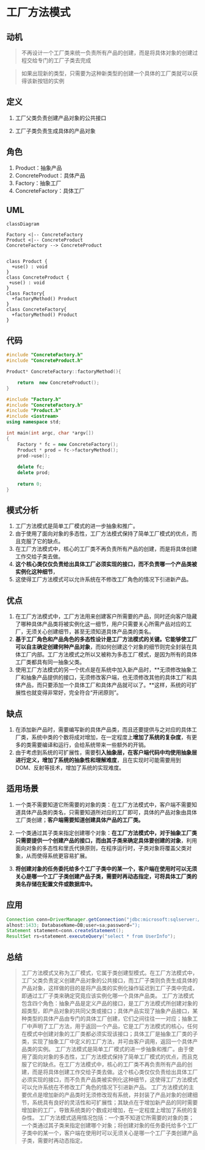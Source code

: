 # 工厂方法模式



## 动机

> 不再设计一个工厂类来统一负责所有产品的创建，而是将具体对象的创建过程交给专门的工厂子类去完成

> 如果出现新的类型，只需要为这种新类型的创建一个具体的工厂类就可以获得该新按钮的实例

## 定义

1. 工厂父类负责创建产品对象的公共接口

2. 工厂子类负责生成具体的产品对象

   

## 角色

1. Product：抽象产品
2. ConcreteProduct：具体产品
3. Factory：抽象工厂
4. ConcreteFactory：具体工厂



## UML

```mermaid
classDiagram

Factory <|-- ConcreteFactory
Product <|-- ConcreteProduct
ConcreteFactory --> ConcreteProduct


class Product {
  +use() : void 
}
class ConcreteProduct {
 +use() : void 
}
class Factory{
  +factoryMethod() Product
}
class ConcreteFactory{
  +factoryMethod() Product
}
```



## 代码

```cpp
#include "ConcreteFactory.h"
#include "ConcreteProduct.h"

Product* ConcreteFactory::factoryMethod(){

	return  new ConcreteProduct();
}
```

```cpp
#include "Factory.h"
#include "ConcreteFactory.h"
#include "Product.h"
#include <iostream>
using namespace std;

int main(int argc, char *argv[])
{
	Factory * fc = new ConcreteFactory();
	Product * prod = fc->factoryMethod();
	prod->use();
	
	delete fc;
	delete prod;
	
	return 0;
}
```



## 模式分析

1. 工厂方法模式是简单工厂模式的进一步抽象和推广。
2. 由于使用了面向对象的多态性，工厂方法模式保持了简单工厂模式的优点，而且克服了它的缺点。
3. 在工厂方法模式中，核心的工厂类不再负责所有产品的创建，而是将具体创建工作交给子类去做。
4. **这个核心类仅仅负责给出具体工厂必须实现的接口，而不负责哪一个产品类被实例化这种细节**，
5. 这使得工厂方法模式可以允许系统在不修改工厂角色的情况下引进新产品。

## 优点

1. 在工厂方法模式中，工厂方法用来创建客户所需要的产品，同时还向客户隐藏了哪种具体产品类将被实例化这一细节，用户只需要关心所需产品对应的工厂，无须关心创建细节，甚至无须知道具体产品类的类名。
2. **基于工厂角色和产品角色的多态性设计是工厂方法模式的关键。它能够使工厂可以自主确定创建何种产品对象**，而如何创建这个对象的细节则完全封装在具体工厂内部。工厂方法模式之所以又被称为多态工厂模式，是因为所有的具体工厂类都具有同一抽象父类。
3. 使用工厂方法模式的另一个优点是在系统中加入新产品时，**无须修改抽象工厂和抽象产品提供的接口，无须修改客户端，也无须修改其他的具体工厂和具体产品，而只要添加一个具体工厂和具体产品就可以了。**这样，系统的可扩展性也就变得非常好，完全符合“开闭原则”。

## 缺点

1. 在添加新产品时，需要编写新的具体产品类，而且还要提供与之对应的具体工厂类，系统中类的个数将成对增加，在一定程度上**增加了系统的复杂度**，有更多的类需要编译和运行，会给系统带来一些额外的开销。
2. 由于考虑到系统的可扩展性，需要**引入抽象层，在客户端代码中均使用抽象层进行定义，增加了系统的抽象性和理解难度**，且在实现时可能需要用到DOM、反射等技术，增加了系统的实现难度。



## 适用场景

1. 一个类不需要知道它所需要的对象的类：在工厂方法模式中，客户端不需要知道具体产品类的类名，只需要知道所对应的工厂即可，具体的产品对象由具体工厂类创建；**客户端需要知道创建具体产品的工厂类。**

2. 一个类通过其子类来指定创建哪个对象：**在工厂方法模式中，对于抽象工厂类只需要提供一个创建产品的接口，而由其子类来确定具体要创建的对象**，利用面向对象的多态性和里氏代换原则，在程序运行时，子类对象将覆盖父类对象，从而使得系统更容易扩展。

3. **将创建对象的任务委托给多个工厂子类中的某一个，客户端在使用时可以无须关心是哪一个工厂子类创建产品子类，需要时再动态指定，可将具体工厂类的类名存储在配置文件或数据库中。**

## 应用

``` java
Connection conn=DriverManager.getConnection("jdbc:microsoft:sqlserver://loc
alhost:1433; DatabaseName=DB;user=sa;password=");
Statement statement=conn.createStatement();
ResultSet rs=statement.executeQuery("select * from UserInfo");
```

## 总结

> 工厂方法模式又称为工厂模式，它属于类创建型模式。在工厂方法模式中，工厂父类负责定义创建产品对象的公共接口，而工厂子类则负责生成具体的产品对象，这样做的目的是将产品类的实例化操作延迟到工厂子类中完成，即通过工厂子类来确定究竟应该实例化哪一个具体产品类。
> 工厂方法模式包含四个角色：抽象产品是定义产品的接口，是工厂方法模式所创建对象的超类型，即产品对象的共同父类或接口；具体产品实现了抽象产品接口，某种类型的具体产品由专门的具体工厂创建，它们之间往往一一对应；抽象工厂中声明了工厂方法，用于返回一个产品，它是工厂方法模式的核心，任何在模式中创建对象的工厂类都必须实现该接口；具体工厂是抽象工厂类的子类，实现了抽象工厂中定义的工厂方法，并可由客户调用，返回一个具体产品类的实例。
> 工厂方法模式是简单工厂模式的进一步抽象和推广。由于使用了面向对象的多态性，工厂方法模式保持了简单工厂模式的优点，而且克服了它的缺点。在工厂方法模式中，核心的工厂类不再负责所有产品的创建，而是将具体创建工作交给子类去做。这个核心类仅仅负责给出具体工厂必须实现的接口，而不负责产品类被实例化这种细节，这使得工厂方法模式可以允许系统在不修改工厂角色的情况下引进新产品。
> 工厂方法模式的主要优点是增加新的产品类时无须修改现有系统，并封装了产品对象的创建细节，系统具有良好的灵活性和可扩展性；其缺点在于增加新产品的同时需要增加新的工厂，导致系统类的个数成对增加，在一定程度上增加了系统的复杂性。
> 工厂方法模式适用情况包括：一个类不知道它所需要的对象的类；一个类通过其子类来指定创建哪个对象；将创建对象的任务委托给多个工厂子类中的某一个，客户端在使用时可以无须关心是哪一个工厂子类创建产品子类，需要时再动态指定。